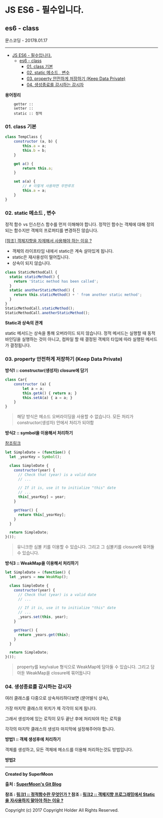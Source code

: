 # JS ES6 - 필수입니다.

## es6 - class

<div class="pull-right"> 문스코딩 - 20178.01.17 </div>

---

<!-- @import "[TOC]" {cmd="toc" depthFrom=1 depthTo=6 orderedList=false} -->
<!-- code_chunk_output -->

* [JS ES6 - 필수입니다.](#js-es6-필수입니다)
	* [es6 - class](#es6-class)
		* [01. class 기본](#01-class-기본)
		* [02. static 메소드 , 변수](#02-static-메소드-변수)
		* [03. property 안전하게 저장하기 (Keep Data Private)](#03-property-안전하게-저장하기-keep-data-private)
		* [04. 생성종료를 감시하는 감시자](#04-생성종료를-감시하는-감시자)

<!-- /code_chunk_output -->


**용어정리**
```
    getter ::
    setter ::
    static :: 정적
```

### 01. class 기본
```js
class TempClass {
    constructor (a, b) {
        this.a = a;
        this.b = b;
    }

    get a() {
        return this.a;
    }

    set a(a) {
        // # 이렇게 사용하면 무한루프
        this.a = a;
    }
}

```

### 02. static 메소드 , 변수

정적 함수 vs 인스턴스 함수를 먼저 이해해야 합니다.
정적인 함수는 객체에 대해 정의되는 함수지만 객체의 프로퍼티를 변경하진 않습니다.

[[참조] 객체지향을 자제해서 사용해야 하는 이유 ?](http://tech.thegajago.com/2016/02/20/%EC%99%9C-%EC%9E%90%EB%B0%94%EC%97%90%EC%84%9C-static%EC%9D%98-%EC%82%AC%EC%9A%A9%EC%9D%84-%EC%A7%80%EC%96%91%ED%95%B4%EC%95%BC-%ED%95%98%EB%8A%94%EA%B0%80/)

- 객체의 라이프타임 내에서 static은 계속 살아있게 됩니다.
- static은 재사용성이 떨어집니다.
- 상속이 되지 않습니다.

```js
class StaticMethodCall {
  static staticMethod() {
    return 'Static method has been called';
  }
  static anotherStaticMethod() {
    return this.staticMethod() + ' from another static method';
  }
}
StaticMethodCall.staticMethod();
StaticMethodCall.anotherStaticMethod();
```

**Static과 상속의 관계**

static 메서드는 상속을 통해 오버라이드 되지 않습니다.
정적 메서드는 실행할 때 동적 바인딩을 실행하는 것이 아니고,
컴파일 할 때 결정된 객체의 타입에 따라 실행된 메서드가 결정됩니다.

### 03. property 안전하게 저장하기 (Keep Data Private)

**방식1 :: constructor(생성자) closure에 담기**

```js
class Car{
    constructor (a) {
        let a = a;
        this.getA() { return a; }
        this.setA(a) { a = a; }
    }
}
```

> 해당 방식은 메소드 오버라이딩을 사용할 수 없습니다.
> 모든 처리가 constructor(생성자) 안에서 처리가 되야함

**방식2 :: symbol을 이용해서 처리하기**

[참조링크](https://www.sitepoint.com/object-oriented-javascript-deep-dive-es6-classes/)

```js
let SimpleDate = (function() {
  let _yearKey = Symbol();

  class SimpleDate {
    constructor(year) {
      // Check that (year) is a valid date
      // ...

      // If it is, use it to initialize "this" date
      // ...
      this[_yearKey] = year;
    }

    getYear() {
      return this[_yearKey];
    }
  }

  return SimpleDate;
}());
```

> 유니크한 심볼 키를 이용할 수 있습니다.
> 그리고 그 심볼키를 closure에 묶어둘 수 있습니다.

**방식3 :: WeakMap을 이용해서 처리하기**

```js
let SimpleDate = (function() {
  let _years = new WeakMap();

  class SimpleDate {
    constructor(year) {
      // Check that (year) is a valid date
      // ...

      // If it is, use it to initialize "this" date
      // ...
      _years.set(this, year);
    }

    getYear() {
      return _years.get(this);
    }
  }

  return SimpleDate;
}());
```

> property를 key/value 형식으로 WeakMap에 담아둘 수 있습니다.
> 그리고 담아둔 WeakMap을 closure에 묶어둡니다

### 04. 생성종료를 감시하는 감시자

여러 클래스를 다중으로 상속처리하다보면 (문어발식 상속),

가장 마지막 클래스의 위치가 제 각각이 되게 됩니다.

그래서 생성자에 있는 로직이 모두 끝난 후에 처리되야 하는 로직을

각각의 마지막 클래스의 생성자 마지막에 설정해주어야 합니다.

**방법1 :: 객체 생성후에 처리하기**

객체를 생성하고, 모든 객체에 메소드를 이용해 처리하는것도 방법입니다.

**방법2**

---

**Created by SuperMoon**

**출처 : [SuperMoon's Git Blog](https://github.com/jm921106)**

**참조 : [ 링크1 :: 정적함수란 무엇인가 ? ](https://ko.khanacademy.org/computing/computer-programming/programming-natural-simulations/programming-vectors/a/static-functions-vs-instance-methods)**
**참조 : [ 링크2 :: 객체지향 프로그래밍에서 Static을 자사용하지 말아야 하는 이유 ?](http://tech.thegajago.com/2016/02/20/%EC%99%9C-%EC%9E%90%EB%B0%94%EC%97%90%EC%84%9C-static%EC%9D%98-%EC%82%AC%EC%9A%A9%EC%9D%84-%EC%A7%80%EC%96%91%ED%95%B4%EC%95%BC-%ED%95%98%EB%8A%94%EA%B0%80/)**

Copyright (c) 2017 Copyright Holder All Rights Reserved.
